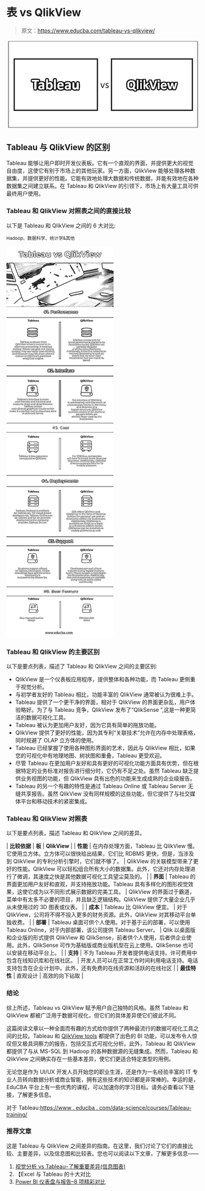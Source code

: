 # 表 vs QlikView

> 原文：<https://www.educba.com/tableau-vs-qlikview/>

![Table vs QlikView](img/ee39a1a1d0730b315c08800df4b6fa81.png)



## Tableau 与 QlikView 的区别

Tableau 能够让用户即时开发仪表板。它有一个直观的界面，并提供更大的视觉自由度，这使它有别于市场上的其他玩家。另一方面，QlikView 能够处理各种数据集，并提供更好的性能。它能有效地处理大数据和传统数据，并能有效地在各种数据集之间建立联系。在 Tableau 和 QlikView 的引领下，市场上有大量工具可供最终用户使用。

### Tableau 和 QlikView 对照表之间的直接比较

以下是 Tableau 和 QlikView 之间的 6 大对比:

<small>Hadoop、数据科学、统计学&其他</small>

![Table vs QlikView](img/fb0b09e3f0f48e4830ebb86ece06de37.png)



### Tableau 和 QlikView 的主要区别

以下是要点列表，描述了 Tableau 和 QlikView 之间的主要区别:

*   QlikView 是一个仪表板应用程序，提供整体和各种功能，而 Tableau 更侧重于视觉分析。
*   与初学者友好的 Tableau 相比，功能丰富的 QlikView 通常被认为很难上手。
*   Tableau 提供了一个更干净的界面，相对于 QlikView 的界面更杂乱，用户体验略好。为了与 Tableau 竞争，QlikView 发布了“QlikSense ”,这是一种更简洁的数据可视化工具。
*   Tableau 被认为更加用户友好，因为它具有简单的拖放功能。
*   QlikView 提供了更好的性能，因为其专利“关联技术”允许在内存中处理表格，同时规避了 OLAP 立方体的使用。
*   Tableau 已经掌握了使用各种图形界面的艺术，因此与 QlikView 相比，如果您的可视化中有地理地图、树状图和重叠，Tableau 更受欢迎。
*   尽管 Tableau 在更加用户友好和具有更好的可视化功能方面具有优势，但在根据特定的业务标准对报告进行细分时，它仍有不足之处。虽然 Tableau 缺乏提供业务视图的功能，但 QlikView 具有出色的功能来生成成熟的企业级报告。
*   Tableau 的另一个有趣的特性是通过 Tableau Online 或 Tableau Server 无缝共享报告。虽然 QlikView 没有同样规模的这些功能，但它提供了与社交媒体平台和移动技术的紧密集成。

### Tableau 和 QlikView 对照表

以下是要点列表，描述 Tableau 和 QlikView 之间的差异。

| **比较依据** | **板** | **QlikView** |
| **性能** | 在内存处理方面，Tableau 比 QlikView 慢。它使用立方体。立方体可以很快给出结果，它们比 RDBMS 更快，但是，当涉及到 QlikView 的专利分析引擎时，它们就不够了。 | QlikView 的关联模型带来了更好的性能。QlikView 可以轻松组合所有大小的数据集。此外，它还对内存处理进行了微调，其速度之快是其他数据可视化工具望尘莫及的。 |
| **界面** | Tableau 的界面更加用户友好和直观，并支持拖放功能。Tableau 具有多样化的图形视觉效果，这使它成为以不同形式展示数据的完美工具。 | QlikView 的界面过于霸道，菜单中有太多不必要的项目，并且缺乏逻辑结构。QlikView 提供了大量企业几乎从未使用过的 3D 图表或仪表。 |
| **成本** | Tableau 比 QlikView 便宜。 | 对于 QlikView，公司将不得不投入更多的财务资源。此外，QlikView 对其移动平台单独收费。 |
| **部署** | Tableau 桌面可供个人使用。对于基于云的部署，可以使用 Tableau Online，对于内部部署，该公司提供 Tableau Server。 | Qlik 以桌面版和企业版的形式提供 QlikView 和 QlikSense，前者供个人使用，后者供企业使用。此外，QlikSense 可作为基础版或商业版机型在云上使用。QlikSense 也可以安装在移动平台上。 |
| **支持** | 不为 Tableau 开发者提供电话支持。许可费用中包含在线知识库和在线社区。 | 开发人员可以在正常工作时间利用电话支持。电话支持包含在企业计划中。此外，还有免费的在线资源和活跃的在线社区 |
| **最佳特性** | 直观设计 | 高效的向下钻取 |

### 结论

综上所述，Tableau vs QlikView 赋予用户自己独特的风格。虽然 Tableau 和 QlikView 都被广泛用于数据可视化，但它们的具体差异使它们彼此不同。

这篇阅读文章以一种全面而有趣的方式给你提供了两种最流行的数据可视化工具之间的比较。Tableau 和 [QlikView tools](https://www.educba.com/qlikview-tools/) 都提供了出色的 BI 功能，可以发布令人惊叹但又极具洞察力的报告，包括交互式可视化分析。此外，Tableau 和 QlikView 都提供了与从 MS-SQL 到 Hadoop 的各种数据源的无缝集成。然而，Tableau 和 QlikView 之间确实存在一些基本差异，使它们更适合特定类型的用例。

无论您是作为 UI/UX 开发人员开始您的职业生涯，还是作为一名经验丰富的 IT 专业人员转向数据分析或商业智能，拥有这些技术的知识都是非常棒的。幸运的是，EduCBA 平台上有一些优秀的课程，可以加速你的学习目标。请务必查看以下链接，了解更多信息。

对于 Tableau:[https://www . educba . com/data-science/courses/Tableau-training/](https://www.educba.com/data-science/courses/tableau-training/)

### 推荐文章

这是 Tableau 与 QlikView 之间差异的指南。在这里，我们讨论了它们的直接比较、主要差异，以及信息图和比较表。您也可以阅读以下文章，了解更多信息——

1.  [视觉分析 vs Tableau–了解重要差异(信息图表)](https://www.educba.com/visual-analytics-vs-tableau/)
2.  【Excel 与 Tableau 的十大对比
3.  [Power BI 仪表盘与报告–8 项精彩对比](https://www.educba.com/power-bi-dashboard-vs-report/)





